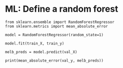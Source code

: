 # ML: Define a random forest
```
from sklearn.ensemble import RandomForestRegressor
from sklearn.metrics import mean_absolute_error

model = RandomForestRegressor(random_state=1)

model.fit(train_X, train_y)

melb_preds = model.predict(val_X)

print(mean_absolute_error(val_y, melb_preds))
```

<!-- {BearID:C60AE24E-96B0-493D-94F8-2C11EE407F80-60700-00000365C2AEB02E} -->
